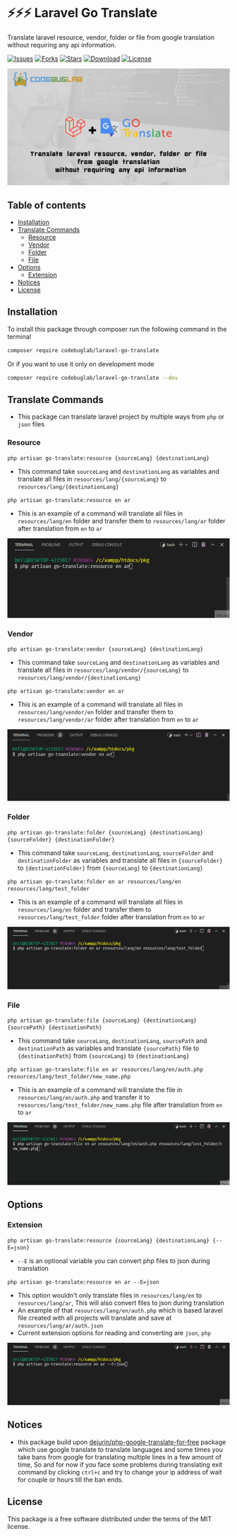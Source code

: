 # ⚡⚡⚡ Laravel Go Translate

Translate laravel resource, vendor, folder or file from google translation without requiring any api information.

[![Issues](https://img.shields.io/github/issues/codebuglab/laravel-go-translate)](https://github.com/codebuglab/laravel-go-translate/issues)
[![Forks](https://img.shields.io/github/forks/codebuglab/laravel-go-translate)](https://github.com/codebuglab/laravel-go-translate/network/members)
[![Stars](https://img.shields.io/github/stars/codebuglab/laravel-go-translate)](https://github.com/codebuglab/laravel-go-translate/stargazers)
[![Download](https://img.shields.io/packagist/dt/codebuglab/laravel-go-translate)](https://packagist.org/packages/codebuglab/laravel-go-translate)
[![License](https://img.shields.io/github/license/codebuglab/laravel-go-translate)](https://github.com/codebuglab/laravel-go-translate/blob/main/LICENCE)

![Laravel go translate](logo.png)

## Table of contents <!-- omit in toc -->

- [Installation](#installation)
- [Translate Commands](#translatecommands)
  - [Resource](#resource)
  - [Vendor](#vendor)
  - [Folder](#folder)
  - [File](#file)
- [Options](#Options)
  - [Extension](#extension)
- [Notices](#notices)
- [License](#license)

## Installation

To install this package through composer run the following command in the terminal

```bash
composer require codebuglab/laravel-go-translate
```
Or if you want to use it only on development mode
```bash
composer require codebuglab/laravel-go-translate --dev
```

## Translate Commands
- This package can translate laravel project by multiple ways from `php` or `json` files


### Resource
```
php artisan go-translate:resource {sourceLang} {destinationLang}
```
- This command take `sourceLang` and `destinationLang` as variables and translate all files in `resources/lang/{sourceLang}`
to `resources/lang/{destinationLang}`
```
php artisan go-translate:resource en ar
```
- This is an example of a command will translate all files in `resources/lang/en` folder and transfer them to `resources/lang/ar` folder after translation from `en` to `ar`

![](translate_resource.gif)



### Vendor
```
php artisan go-translate:vendor {sourceLang} {destinationLang}
```
- This command take `sourceLang` and `destinationLang` as variables and translate all files in `resources/lang/vendor/{sourceLang}`
to `resources/lang/vendor/{destinationLang}`
```
php artisan go-translate:vendor en ar
```
- This is an example of a command will translate all files in `resources/lang/vendor/en` folder and transfer them to `resources/lang/vendor/ar` folder after translation from `en` to `ar`

![](translate_vendor.gif)


### Folder
```
php artisan go-translate:folder {sourceLang} {destinationLang} {sourceFolder} {destinationFolder}
```
- This command take `sourceLang`, `destinationLang`, `sourceFolder` and `destinationFolder` as variables and translate all files in `{sourceFolder}` to `{destinationFolder}` from `{sourceLang}` to `{destinationLang}`
```
php artisan go-translate:folder en ar resources/lang/en resources/lang/test_folder
```
- This is an example of a command will translate all files in `resources/lang/en` folder and transfer them to `resources/lang/test_folder` folder after translation from `en` to `ar`

![](translate_folder.gif)


### File
```
php artisan go-translate:file {sourceLang} {destinationLang} {sourcePath} {destinationPath}
```
- This command take `sourceLang`, `destinationLang`, `sourcePath` and `destinationPath` as variables and translate `{sourcePath}` file to `{destinationPath}` from `{sourceLang}` to `{destinationLang}`
```
php artisan go-translate:file en ar resources/lang/en/auth.php resources/lang/test_folder/new_name.php
```
- This is an example of a command will translate the file in `resources/lang/en/auth.php` and transfer it to `resources/lang/test_folder/new_name.php` file after translation from `en` to `ar`

![](translate_file.gif)


## Options


### Extension
```
php artisan go-translate:resource {sourceLang} {destinationLang} {--E=json}
```
- `--E` is an optional variable you can convert php files to json during translation
```
php artisan go-translate:resource en ar --E=json
```
- This option wouldn't only translate files in `resources/lang/en` to `resources/lang/ar`, This will also convert files to json during translation
- An example of that `resources/lang/en/auth.php` which is based laravel file created with all projects will translate and save at `resources/lang/ar/auth.json`
- Current extension options for reading and converting are `json`, `php`

![](translate_with_extension.gif)


## Notices

- this package build upon [dejurin/php-google-translate-for-free](https://github.com/dejurin/php-google-translate-for-free) package which use google translate to translate languages and some times you take bans from google for translating multiple lines in a few amount of time, So and for now if you face some problems during translating exit command by clicking `ctrl+c` and try to change your ip address of wait for couple or hours till the ban ends.




## License

This package is a free software distributed under the terms of the MIT license.

